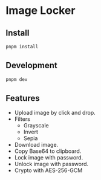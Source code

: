 # Image Locker

## Install

```bash
pnpm install
```

## Development

```bash
pnpm dev
```

## Features

- Upload image by click and drop.
- Filters
  - Grayscale
  - Invert
  - Sepia
- Download image.
- Copy Base64 to clipboard.
- Lock image with password.
- Unlock image with password.
- Crypto with AES-256-GCM
